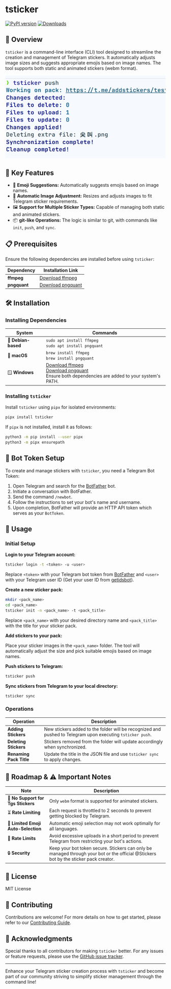 # tsticker

[![PyPI version](https://badge.fury.io/py/tsticker.svg)](https://badge.fury.io/py/tsticker) [![Downloads](https://pepy.tech/badge/tsticker)](https://pepy.tech/project/tsticker)

## 🌟 Overview

`tsticker` is a command-line interface (CLI) tool designed to streamline the creation and management of Telegram
stickers. It automatically adjusts image sizes and suggests appropriate emojis based on image names. The tool supports
both static and animated stickers (webm format).

![intro](.github/intro.png)

## 🤖 Key Features

- 🌟 **Emoji Suggestions:** Automatically suggests emojis based on image names.
- 📐 **Automatic Image Adjustment:** Resizes and adjusts images to fit Telegram sticker requirements.
- 🖼️ **Support for Multiple Sticker Types:** Capable of managing both static and animated stickers.
- 📦 **git-like Operations:** The logic is similar to git, with commands like `init`, `push`, and `sync`.

## 📋 Prerequisites

Ensure the following dependencies are installed before using `tsticker`:

| Dependency   | Installation Link                                   |
|--------------|-----------------------------------------------------|
| **ffmpeg**   | [Download ffmpeg](https://ffmpeg.org/download.html) |
| **pngquant** | [Download pngquant](https://pngquant.org/)          |

## 🛠️ Installation

### Installing Dependencies

| System              | Commands                                                                                                                                                       |
|---------------------|----------------------------------------------------------------------------------------------------------------------------------------------------------------|
| 🐧 **Debian-based** | `sudo apt install ffmpeg`<br>`sudo apt install pngquant`                                                                                                       |
| 🍏 **macOS**        | `brew install ffmpeg`<br>`brew install pngquant`                                                                                                               |
| 🪟 **Windows**      | [Download ffmpeg](https://ffmpeg.org/download.html)<br>[Download pngquant](https://pngquant.org/)<br>Ensure both dependencies are added to your system's PATH. |

### Installing `tsticker`

Install `tsticker` using `pipx` for isolated environments:

```bash
pipx install tsticker
```

If `pipx` is not installed, install it as follows:

```bash
python3 -m pip install --user pipx
python3 -m pipx ensurepath
```

## 🤖 Bot Token Setup

To create and manage stickers with `tsticker`, you need a Telegram Bot Token:

1. Open Telegram and search for the [BotFather](https://t.me/BotFather) bot.
2. Initiate a conversation with BotFather.
3. Send the command `/newbot`.
4. Follow the instructions to set your bot's name and username.
5. Upon completion, BotFather will provide an HTTP API token which serves as your `BotToken`.

## 🚀 Usage

### Initial Setup

**Login to your Telegram account:**

```bash
tsticker login -t <token> -u <user>
```

Replace `<token>` with your Telegram bot token from [BotFather](https://t.me/BotFather) and `<user>` with your Telegram
user ID (Get your user ID from [getidsbot](https://t.me/getidsbot)).

**Create a new sticker pack:**

```bash
mkdir <pack_name>
cd <pack_name>
tsticker init -n <pack_name> -t <pack_title>
```

Replace `<pack_name>` with your desired directory name and `<pack_title>` with the title for your sticker pack.

**Add stickers to your pack:**

Place your sticker images in the `<pack_name>` folder. The tool will automatically adjust the size and pick suitable
emojis based on image names.

**Push stickers to Telegram:**

```bash
tsticker push
```

**Sync stickers from Telegram to your local directory:**

```bash
tsticker sync
```

### Operations

| Operation               | Description                                                                                                |
|-------------------------|------------------------------------------------------------------------------------------------------------|
| **Adding Stickers**     | New stickers added to the folder will be recognized and pushed to Telegram upon executing `tsticker push`. |
| **Deleting Stickers**   | Stickers removed from the folder will update accordingly when synchronized.                                |
| **Renaming Pack Title** | Update the title in the JSON file and use `tsticker sync` to apply changes.                                |

## 🚧 Roadmap & ⚠️ Important Notes

| Note                                | Description                                                                                                                          |
|-------------------------------------|--------------------------------------------------------------------------------------------------------------------------------------|
| 📜 **No Support for Tgs Stickers**  | Only `webm` format is supported for animated stickers.                                                                               |
| ⏳ **Rate Limiting**                 | Each request is throttled to 2 seconds to prevent getting blocked by Telegram.                                                       |
| 📝 **Limited Emoji Auto-Selection** | Automatic emoji selection may not work optimally for all languages.                                                                  |
| 🚫 **Rate Limits**                  | Avoid excessive uploads in a short period to prevent Telegram from restricting your bot's actions.                                   |
| 🔒 **Security**                     | Keep your bot token secure. Stickers can only be managed through your bot or the official @Stickers bot by the sticker pack creator. |

## 📄 License

MIT License

## 🤝 Contributing

Contributions are welcome! For more details on how to get started, please refer to
our [Contributing Guide](CONTRIBUTING.md).

## 🙏 Acknowledgments

Special thanks to all contributors for making `tsticker` better. For any issues or feature requests, please use
the [GitHub issue tracker](https://github.com/sudoskys/tsticker/issues).

---

Enhance your Telegram sticker creation process with `tsticker` and become part of our community striving to simplify
sticker management through the command line!